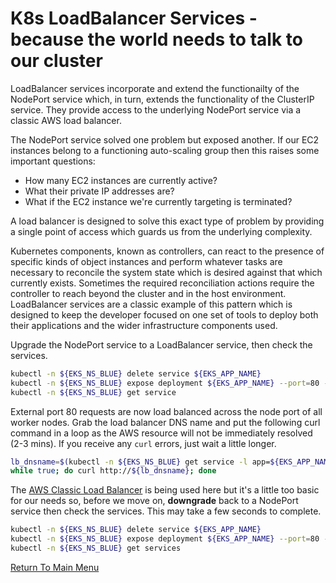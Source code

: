 # K8s LoadBalancer Services - because the world needs to talk to our cluster

LoadBalancer services incorporate and extend the functionailty of the NodePort service which, in turn, extends the functionality of the ClusterIP service.
They provide access to the underlying NodePort service via a classic AWS load balancer.

The NodePort service solved one problem but exposed another.
If our EC2 instances belong to a functioning auto-scaling group then this raises some important questions:

- How many EC2 instances are currently active?
- What their private IP addresses are?
- What if the EC2 instance we're currently targeting is terminated?

A load balancer is designed to solve this exact type of problem by providing a single point of access which guards us from the underlying complexity.

Kubernetes components, known as controllers, can react to the presence of specific kinds of object instances and perform whatever tasks are necessary to reconcile the system state which is desired against that which currently exists. Sometimes the required reconciliation actions require the controller to reach beyond the cluster and in the host environment. LoadBalancer services are a classic example of this pattern which is designed to keep the developer focused on one set of tools to deploy both their applications and the wider infrastructure components used.

Upgrade the NodePort service to a LoadBalancer service, then check the services.
```bash
kubectl -n ${EKS_NS_BLUE} delete service ${EKS_APP_NAME}
kubectl -n ${EKS_NS_BLUE} expose deployment ${EKS_APP_NAME} --port=80 --type=LoadBalancer
kubectl -n ${EKS_NS_BLUE} get service
```

External port 80 requests are now load balanced across the node port of all worker nodes. Grab the load balancer DNS name and put the following curl command in a loop as the AWS resource will not be immediately resolved (2-3 mins). If you receive any `curl` errors, just wait a little longer.
```bash
lb_dnsname=$(kubectl -n ${EKS_NS_BLUE} get service -l app=${EKS_APP_NAME} -o jsonpath='{.items[0].status.loadBalancer.ingress[0].hostname}')
while true; do curl http://${lb_dnsname}; done
```

The [AWS Classic Load Balancer](https://aws.amazon.com/elasticloadbalancing/classic-load-balancer) is being used here but it's a little too basic for our needs so, before we move on, **downgrade** back to a NodePort service then check the services.
This may take a few seconds to complete.
```bash
kubectl -n ${EKS_NS_BLUE} delete service ${EKS_APP_NAME}
kubectl -n ${EKS_NS_BLUE} expose deployment ${EKS_APP_NAME} --port=80 --type=NodePort
kubectl -n ${EKS_NS_BLUE} get services
```

[Return To Main Menu](/README.md)
